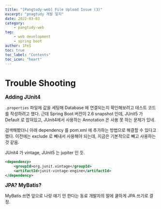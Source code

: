 ```yaml
---
title: "[Pangtudy-web] File Upload Issue (3)"
excerpt: "pnagtudy 개발 일지"
date: 2022-03-03
category:
    - pangtudy-web
tag:
    - web development
    - spring boot
author: 1FeS
toc: true
toc_label: "Contents"
toc_icon: "heart"
---
```


# Trouble Shooting

<span style="font-size: 1.2em; font-weight: bold">Adding JUnit4</span>

`.properties` 파일에 값을 세팅해 Database 에 연결되는지 확인해보려고 테스트 코드를 작성하려고 했다. 근데 Spring Boot 버전이 2.6 snapshot 인데, JUnit5 가 Default 로 잡혀있고, JUnit4에서 사용하는 Annotation 은 사용 못 하는 문제가 있네. 

검색해봤더니 아래 dependency 를 pom.xml 에 추가하는 방법으로 해결할 수 있다고 했다. 이전에는 exclude 로 빼내서 사용해야 되는데, 지금은 기본적으로 빼고 사용하는 것 같음.

JUnit4 가 vintage, JUnit5 는 jupiter 인 듯.

```xml
<dependency>
    <groupId>org.junit.vintage</groupId>
    <artifactId>junit-vintage-engine</artifactId>
</dependency>
```

<span style="font-size: 1.2em; font-weight: bold">JPA? MyBatis?</span>

MyBatis 쓰면 앞으로 나랑 얘기 안 한다는 동료 개발자의 말에 쿨하게 JPA 쓰기로 결정.